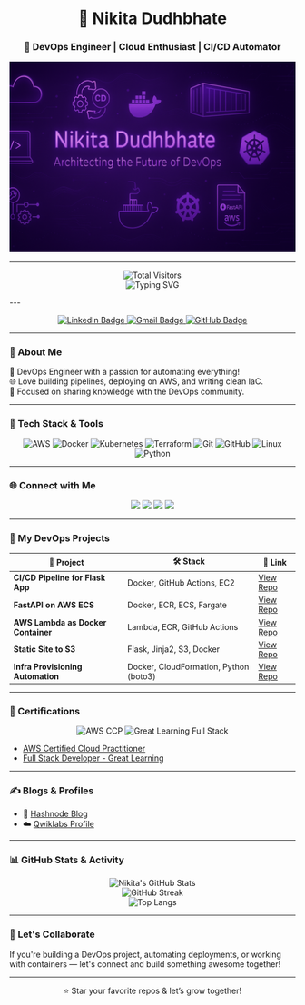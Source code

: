
<h1 align="center">👋 Nikita Dudhbhate</h1>
<h3 align="center">🚀 DevOps Engineer | Cloud Enthusiast | CI/CD Automator</h3>

<p align="center">
  <img src="banner.png" alt="Nikita Dudhbhate DevOps Banner" />
</p>

<!--
<p align="center">
  <img src="https://komarev.com/ghpvc/?username=nikitadudhbhate&label=Profile%20Views&color=0e75b6&style=flat" alt="nikitadudhbhate" />
</p>


<p align="center">
  <img src="https://github.com/nikitadudhbhate/nikitadudhbhate/assets/banner-devops.png" />
</p>
-->
---

<p align="center">
  <img src="https://profile-counter.glitch.me/nikitadudhbhate/count.svg" alt="Total Visitors" />
  <br/>
  <img src="https://readme-typing-svg.herokuapp.com?font=Fira+Code&weight=500&size=22&pause=1000&color=00F7FF&center=true&vCenter=true&width=435&lines=Welcome+to+my+GitHub!;Always+learning+DevOps+%26+Cloud!;Thanks+for+visiting+🚀" alt="Typing SVG" />
</p>
---


<p align="center">
  <a href="https://linkedin.com/in/nikita-dudhbhate" target="_blank">
    <img src="https://img.shields.io/badge/LinkedIn-%230077B5.svg?style=for-the-badge&logo=linkedin&logoColor=white" alt="LinkedIn Badge"/>
  </a>
  <a href="mailto:cloudtechniki@gmail.com" target="_blank">
    <img src="https://img.shields.io/badge/Gmail-D14836?style=for-the-badge&logo=gmail&logoColor=white" alt="Gmail Badge"/>
  </a>
  <a href="https://github.com/nikitadudhbhate" target="_blank">
    <img src="https://img.shields.io/badge/GitHub-%23181717.svg?style=for-the-badge&logo=github&logoColor=white" alt="GitHub Badge"/>
  </a>
</p>

---

### 🧠 About Me

🌟 DevOps Engineer with a passion for automating everything!  
🌐 Love building pipelines, deploying on AWS, and writing clean IaC.  
🎯 Focused on sharing knowledge with the DevOps community.

---


### 🔧 Tech Stack & Tools

<p align="center">
  <img src="https://img.shields.io/badge/AWS-%23FF9900.svg?style=for-the-badge&logo=amazon-aws&logoColor=white" alt="AWS"/>
  <img src="https://img.shields.io/badge/Docker-2496ED.svg?style=for-the-badge&logo=docker&logoColor=white" alt="Docker"/>
  <img src="https://img.shields.io/badge/Kubernetes-326CE5.svg?style=for-the-badge&logo=kubernetes&logoColor=white" alt="Kubernetes"/>
  <img src="https://img.shields.io/badge/Terraform-623CE4.svg?style=for-the-badge&logo=terraform&logoColor=white" alt="Terraform"/>
  <img src="https://img.shields.io/badge/Git-F05032.svg?style=for-the-badge&logo=git&logoColor=white" alt="Git"/>
  <img src="https://img.shields.io/badge/GitHub-181717.svg?style=for-the-badge&logo=github&logoColor=white" alt="GitHub"/>
  <img src="https://img.shields.io/badge/Linux-FCC624.svg?style=for-the-badge&logo=linux&logoColor=black" alt="Linux"/>
  <img src="https://img.shields.io/badge/Python-3776AB.svg?style=for-the-badge&logo=python&logoColor=white" alt="Python"/>
</p>

---


### 🌐 Connect with Me

<p align="center">
  <a href="mailto:cloudtechniki@gmail.com"><img src="https://img.shields.io/badge/Email-D14836?style=for-the-badge&logo=gmail&logoColor=white"/></a>
  <a href="https://www.linkedin.com/in/nikita-dudhbhate" target="_blank"><img src="https://img.shields.io/badge/LinkedIn-0077B5?style=for-the-badge&logo=linkedin&logoColor=white"/></a>
  <a href="https://github.com/nikitadudhbhate" target="_blank"><img src="https://img.shields.io/badge/GitHub-100000?style=for-the-badge&logo=github&logoColor=white"/></a>
  <a href="https://hashnode.com/@nikitadudhbhate" target="_blank"><img src="https://img.shields.io/badge/Hashnode-2962FF?style=for-the-badge&logo=hashnode&logoColor=white"/></a>
</p>

---

### 🚀 My DevOps Projects

| 🌟 Project | 🛠️ Stack | 🔗 Link |
|-----------|----------|--------|
| **CI/CD Pipeline for Flask App** | Docker, GitHub Actions, EC2 | [View Repo](https://github.com/nikitadudhbhate/flask-cicd-pipeline) |
| **FastAPI on AWS ECS** | Docker, ECR, ECS, Fargate | [View Repo](https://github.com/nikitadudhbhate/ecs-fastapi-deploy) |
| **AWS Lambda as Docker Container** | Lambda, ECR, GitHub Actions | [View Repo](https://github.com/nikitadudhbhate/lambda-docker-deploy) |
| **Static Site to S3** | Flask, Jinja2, S3, Docker | [View Repo](https://github.com/nikitadudhbhate/static-site-s3) |
| **Infra Provisioning Automation** | Docker, CloudFormation, Python (boto3) | [View Repo](https://github.com/nikitadudhbhate/aws-infra-automation) |

---

### 📜 Certifications

<div align="center">

<img src="https://images.credly.com/size/220x220/images/684f00c0-d8c8-4577-9b59-2ec54f41b091/image.png" alt="AWS CCP" width="100" />
<img src="https://greatlearning.s3.us-east-2.amazonaws.com/wp-content/uploads/2021/04/great-learning-logo-1.png" alt="Great Learning Full Stack" width="150" />

</div>

- [AWS Certified Cloud Practitioner]([https://www.credly.com/badges/your-badge-link](https://drive.google.com/file/d/169qV1zdskigenkf545YnqWaHMgKUuMap/view?usp=drive_link))
- [Full Stack Developer - Great Learning](https://drive.google.com/file/d/1TP0LsqtDdvsbqGHQCueBy_WeL664mboV/view?usp=drive_link)

---

### ✍️ Blogs & Profiles

- 📝 [Hashnode Blog](https://nikitadudhbhate.hashnode.dev)
- ☁️ [Qwiklabs Profile](https://www.qwiklabs.com/public_profiles/yourprofile)

---

### 📊 GitHub Stats & Activity

<div align="center">
  
![Nikita's GitHub Stats](https://github-readme-stats.vercel.app/api?username=nikitadudhbhate&show_icons=true&theme=radical&hide_border=true)
<br/>
![GitHub Streak](https://github-readme-streak-stats.herokuapp.com?user=nikitadudhbhate&theme=radical&hide_border=true)
<br/>
![Top Langs](https://github-readme-stats.vercel.app/api/top-langs/?username=nikitadudhbhate&layout=compact&theme=radical&hide_border=true)

</div>

---

### 🤝 Let's Collaborate

If you're building a DevOps project, automating deployments, or working with containers — let's connect and build something awesome together!

---

<p align="center">
  ⭐️ Star your favorite repos & let’s grow together!
</p>


<!--
**nikitadudhbhate/nikitadudhbhate** is a ✨ _special_ ✨ repository because its `README.md` (this file) appears on your GitHub profile.

Here are some ideas to get you started:

- 🔭 I’m currently working on ...
- 🌱 I’m currently learning ...
- 👯 I’m looking to collaborate on ...
- 🤔 I’m looking for help with ...
- 💬 Ask me about ...
- 📫 How to reach me: ...
- 😄 Pronouns: ...
- ⚡ Fun fact: ...
-->

